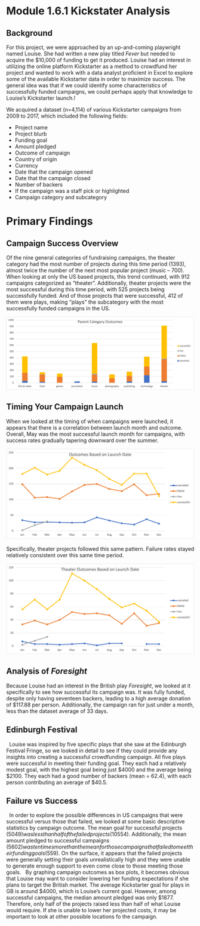 # Module 1.6.1 Kickstater Analysis

## Background

For this project, we were approached by an up-and-coming playwright named Louise. She had written a new play titled *Fever* but needed to acquire the $10,000 of funding to get it produced. Louise had an interest in utilizing the online platform Kickstarter as a method to crowdfund her project and wanted to work with a data analyst proficient in Excel to explore some of the available Kickstarter data in order to maximize success. The general idea was that if we could identify some characteristics of successfully funded campaigns, we could perhaps apply that knowledge to Louise’s Kickstarter launch.!

We acquired a dataset (n=4,114) of various Kickstarter campaigns from 2009 to 2017, which included the following fields:
- Project name
- Project blurb
- Funding goal
- Amount pledged
- Outcome of campaign
- Country of origin
- Currency
- Date that the campaign opened
- Date that the campaign closed
- Number of backers
- If the campaign was a staff pick or highlighted
- Campaign category and subcategory

# Primary Findings

## Campaign Success Overview

Of the nine general categories of fundraising campaigns, the theater category had the most number of projects during this time period (1393), almost twice the number of the next most popular project (music – 700). When looking at only the US based projects, this trend continued, with 912 campaigns categorized as “theater”. Additionally, theater projects were the most successful during this time period, with 525 projects being successfully funded. And of those projects that were successful, 412 of them were plays, making “plays” the subcategory with the most successfully funded campaigns in the US.

![Parent Category Outcomes Bar chart](https://github.com/brianbutler08/kickstarter-analysis_Module1.6.1/blob/main/Parent%20Category%20Outcomes.png?raw=true)

## Timing Your Campaign Launch

When we looked at the timing of when campaigns were launched, it appears that there is a correlation between launch month and outcome. Overall, May was the most successful launch month for campaigns, with success rates gradually tapering downward over the summer.

![Line graph of campaign launch months](https://github.com/brianbutler08/kickstarter-analysis_Module1.6.1/blob/main/Outcomes%20Based%20on%20Launch%20Date.png?raw=true)

Specifically, theater projects followed this same pattern. Failure rates stayed relatively consistent over this same time period.


![Theater Outcomes Based on Launch Month](https://github.com/brianbutler08/kickstarter-analysis_Module1.6.1/blob/main/Theater%20Outcomes%20Based%20on%20Launch%20Date.png?raw=true)

## Analysis of *Foresight*

Because Louise had an interest in the British play *Foresight*, we looked at it specifically to see how successful its campaign was. It was fully funded, despite only having seventeen backers, leading to a high average donation of $117.88 per person. Additionally, the campaign ran for just under a month, less than the dataset average of 33 days. 

## Edinburgh Festival 
 
Louise was inspired by five specific plays that she saw at the Edinburgh Festival Fringe, so we looked in detail to see if they could provide any insights into creating a successful crowdfunding campaign. All five plays were successful in meeting their funding goal. They each had a relatively modest goal, with the highest goal being just $4000 and the average being $2100. They each had a good number of backers (mean = 62.4), with each person contributing an average of $40.5.

## Failure vs Success
 
In order to explore the possible differences in US campaigns that were successful versus those that failed, we looked at some basic descriptive statistics by campaign outcome. The mean goal for successful projects ($5049) was less than half of the failed projects ($10554). Additionally, the mean amount pledged to successful campaigns ($5602) was ten times more than the mean for those campaigns that failed to meet their funding goals ($559). On the surface, it appears that the failed projects were generally setting their goals unrealistically high and they were unable to generate enough support to even come close to those meeting those goals. 
 
By graphing campaign outcomes as box plots, it becomes obvious that Louise may want to consider lowering her funding expectations if she plans to target the British market. The average Kickstarter goal for plays in GB is around $4000, which is Louise’s current goal. However, among successful campaigns, the median amount pledged was only $1877. Therefore, only half of the projects raised less than half of what Louise would require. If she is unable to lower her projected costs, it may be important to look at other possible locations fo the campaign.
